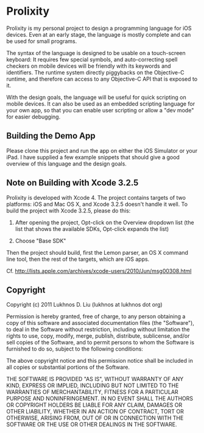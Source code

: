 Prolixity
=========

Prolixity is my personal project to design a programming language for iOS devices. Even at an early stage, the language is mostly complete and can be used for small programs.

The syntax of the language is designed to be usable on a touch-screen keyboard: It requires few special symbols, and auto-correcting spell checkers on mobile devices will be friendly with its keywords and identifiers. The runtime system directly piggybacks on the Objective-C runtime, and therefore can access to any Objective-C API that is exposed to it.

With the design goals, the language will be useful for quick scripting on mobile devices. It can also be used as an embedded scripting language for your own app, so that you can enable user scripting or allow a "dev mode" for easier debugging.


Building the Demo App
---------------------

Please clone this project and run the app on either the iOS Simulator or your iPad. I have supplied a few example snippets that should give a good overview of this language and the design goals.


Note on Building with Xcode 3.2.5
---------------------------------

Prolixity is developed with Xcode 4. The project contains targets of two platforms: iOS and Mac OS X, and Xcode 3.2.5 doesn't handle it well. To build the project with Xcode 3.2.5, please do this:

1.  After opening the project, Opt-click on the Overview dropdown list (the list that shows the available SDKs, Opt-click expands the list)

2.  Choose "Base SDK"

Then the project should build, first the Lemon parser, an OS X command line tool, then the rest of the targets, which are iOS apps.

Cf. http://lists.apple.com/archives/xcode-users/2010/Jun/msg00308.html


Copyright
---------

Copyright (c) 2011 Lukhnos D. Liu (lukhnos at lukhnos dot org)

Permission is hereby granted, free of charge, to any person
obtaining a copy of this software and associated documentation
files (the "Software"), to deal in the Software without
restriction, including without limitation the rights to use,
copy, modify, merge, publish, distribute, sublicense, and/or sell
copies of the Software, and to permit persons to whom the
Software is furnished to do so, subject to the following
conditions:

The above copyright notice and this permission notice shall be
included in all copies or substantial portions of the Software.

THE SOFTWARE IS PROVIDED "AS IS", WITHOUT WARRANTY OF ANY KIND,
EXPRESS OR IMPLIED, INCLUDING BUT NOT LIMITED TO THE WARRANTIES
OF MERCHANTABILITY, FITNESS FOR A PARTICULAR PURPOSE AND
NONINFRINGEMENT. IN NO EVENT SHALL THE AUTHORS OR COPYRIGHT
HOLDERS BE LIABLE FOR ANY CLAIM, DAMAGES OR OTHER LIABILITY,
WHETHER IN AN ACTION OF CONTRACT, TORT OR OTHERWISE, ARISING
FROM, OUT OF OR IN CONNECTION WITH THE SOFTWARE OR THE USE OR
OTHER DEALINGS IN THE SOFTWARE.


